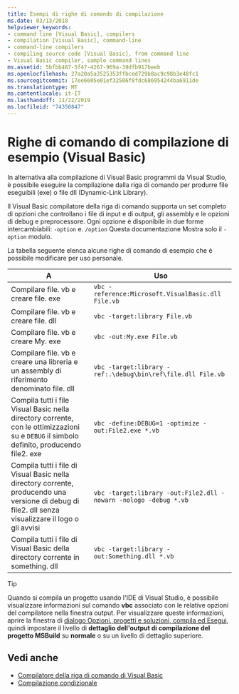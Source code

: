 ```yaml
---
title: Esempi di righe di comando di compilazione
ms.date: 03/13/2018
helpviewer_keywords:
- command line [Visual Basic], compilers
- compilation [Visual Basic], command-line
- command-line compilers
- compiling source code [Visual Basic], from command line
- Visual Basic compiler, sample command lines
ms.assetid: 5bfbb487-5f47-4267-969a-39dfb917beeb
ms.openlocfilehash: 27a20a5a3525353ffbced729b8ac9c98b3e48fc1
ms.sourcegitcommit: 17ee6605e01ef32506f8fdc686954244ba6911de
ms.translationtype: MT
ms.contentlocale: it-IT
ms.lasthandoff: 11/22/2019
ms.locfileid: "74350847"
---
```

# <a name="sample-compilation-command-lines-visual-basic"></a>Righe di comando di compilazione di esempio (Visual Basic)

In alternativa alla compilazione di Visual Basic programmi da Visual Studio, è possibile eseguire la compilazione dalla riga di comando per produrre file eseguibili (exe) o file dll (Dynamic-Link Library).

Il Visual Basic compilatore della riga di comando supporta un set completo di opzioni che controllano i file di input e di output, gli assembly e le opzioni di debug e preprocessore. Ogni opzione è disponibile in due forme intercambiabili: `-option` e. `/option` Questa documentazione Mostra solo il `-option` modulo.

La tabella seguente elenca alcune righe di comando di esempio che è possibile modificare per uso personale.

|A|Uso|
|--------|---------|
|Compilare file. vb e creare file. exe|`vbc -reference:Microsoft.VisualBasic.dll File.vb`|
|Compilare file. vb e creare file. dll|`vbc -target:library File.vb`|
|Compilare file. vb e creare My. exe|`vbc -out:My.exe File.vb`|
|Compilare file. vb e creare una libreria e un assembly di riferimento denominato file. dll|`vbc -target:library -ref:.\debug\bin\ref\file.dll File.vb`|
|Compila tutti i file Visual Basic nella directory corrente, con le ottimizzazioni su e `DEBUG` il simbolo definito, producendo file2. exe|`vbc -define:DEBUG=1 -optimize -out:File2.exe *.vb`|
|Compila tutti i file di Visual Basic nella directory corrente, producendo una versione di debug di file2. dll senza visualizzare il logo o gli avvisi|`vbc -target:library -out:File2.dll -nowarn -nologo -debug *.vb`|
|Compila tutti i file di Visual Basic della directory corrente in something. dll|`vbc -target:library -out:Something.dll *.vb`|

> [!TIP]
> Quando si compila un progetto usando l'IDE di Visual Studio, è possibile visualizzare informazioni sul comando **vbc** associato con le relative opzioni del compilatore nella finestra output. Per visualizzare queste informazioni, aprire la finestra di [dialogo Opzioni, progetti e soluzioni, compila ed Esegui](/visualstudio/ide/reference/options-dialog-box-projects-and-solutions-build-and-run), quindi impostare il livello di **dettaglio dell'output di compilazione del progetto MSBuild** su **normale** o su un livello di dettaglio superiore.

## <a name="see-also"></a>Vedi anche

- [Compilatore della riga di comando di Visual Basic](../../../visual-basic/reference/command-line-compiler/index.md)
- [Compilazione condizionale](../../../visual-basic/programming-guide/program-structure/conditional-compilation.md)
